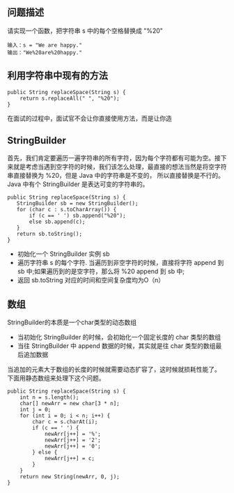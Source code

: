 ## 问题描述
请实现一个函数，把字符串 s 中的每个空格替换成 "%20"
```
输入：s = "We are happy."
输出："We%20are%20happy."
```

## 利用字符串中现有的方法
```
public String replaceSpace(String s) {
    return s.replaceAll(" ", "%20");
}
```
在面试的过程中，面试官不会让你直接使用方法，而是让你造

## StringBuilder
首先，我们肯定要遍历一遍字符串的所有字符，因为每个字符都有可能为空。接下来就是考虑当遇到空字符的时候，我们该怎么处理，最直接的想法当然是将空字符串直接替换为 %20，但是 Java 中的字符串是不变的，
所以直接替换是不行的。Java 中有个 StringBuilder 是表达可变的字符串的。
```
public String replaceSpace(String s) {
   StringBuilder sb = new StringBuilder();
   for (char c : s.toCharArray()) {
       if (c == ' ') sb.append("%20");
       else sb.append(c);
   }
   return sb.toString();
}
```
* 初始化一个 StringBuilder 实例 sb
* 遍历字符串 s 的每个字符. 当遍历到非空字符的时候，直接将字符 append 到 sb 中;如果遍历到的是空字符，那么将 %20 append 到 sb 中;
* 返回 sb.toString
对应的时间和空间复杂度均为O（n）

## 数组
StringBuilder的本质是一个char类型的动态数组
* 当初始化 StringBuilder 的时候，会初始化一个固定长度的 char 类型的数组
* 当往 StringBuilder 中 append 数据的时候，其实就是往 char 类型的数组最后追加数据

当追加的元素大于数组的长度的时候就需要动态扩容了，这时候就损耗性能了。 下面用静态数组来处理下这个问题。
```
public String replaceSpace(String s) {
    int n = s.length();
    char[] newArr = new char[3 * n];
    int j = 0;
    for (int i = 0; i < n; i++) {
        char c = s.charAt(i);
        if (c == ' ') {
            newArr[j++] = '%';
            newArr[j++] = '2';
            newArr[j++] = '0';
        } else {
            newArr[j++] = c;
        }
    }
    return new String(newArr, 0, j);
}
```
